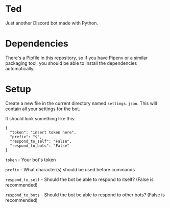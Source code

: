 # Ted
Just another Discord bot made with Python.

# Dependencies
There's a Pipfile in this repository, so if you have Pipenv or a similar packaging tool, you should be able to install the dependencies automatically.

# Setup
Create a new file in the current directory named `settings.json`. This will contain all your settings for the bot.

It should look something like this:
```
{
  "token": "insert token here",
  "prefix": "$",
  "respond_to_self": "False",
  "respond_to_bots": "False"
}
```
`token` - Your bot's token

`prefix` - What character(s) should be used before commands

`respond_to_self` - Should the bot be able to respond to itself? (False is recommended)

`respond_to_bots` - Should the bot be able to respond to other bots? (False is recommended)
